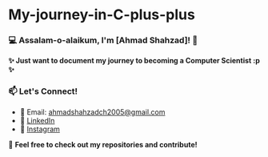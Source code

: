 # My-journey-in-C-plus-plus

### 💻 Assalam-o-alaikum, I'm [Ahmad Shahzad]! 👋 

**✨ Just want to document my journey to becoming a Computer Scientist :p ✨**

### 📫 Let's Connect!  
- 📧 Email: ahmadshahzadch2005@gmail.com
- 🔗 [LinkedIn](www.linkedin.com/in/ahmad-shahzad-chaudhry-a77a46343)
- 📸 [Instagram](https://www.instagram.com/ahmadshahzadch/) 

🚀 **Feel free to check out my repositories and contribute!** 
